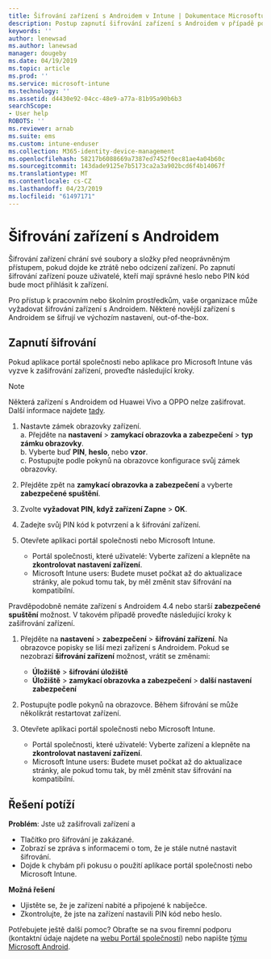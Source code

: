 ```yaml
---
title: Šifrování zařízení s Androidem v Intune | Dokumentace Microsoftu
description: Postup zapnutí šifrování zařízení s Androidem v případě potřeby přes Intune
keywords: ''
author: lenewsad
ms.author: lanewsad
manager: dougeby
ms.date: 04/19/2019
ms.topic: article
ms.prod: ''
ms.service: microsoft-intune
ms.technology: ''
ms.assetid: d4430e92-04cc-48e9-a77a-81b95a90b6b3
searchScope:
- User help
ROBOTS: ''
ms.reviewer: arnab
ms.suite: ems
ms.custom: intune-enduser
ms.collection: M365-identity-device-management
ms.openlocfilehash: 58217b6088669a7387ed7452f0ec81ae4a04b60c
ms.sourcegitcommit: 143dade9125e7b5173ca2a3a902bcd6f4b14067f
ms.translationtype: MT
ms.contentlocale: cs-CZ
ms.lasthandoff: 04/23/2019
ms.locfileid: "61497171"
---
```

# <a name="encrypting-your-android-device"></a>Šifrování zařízení s Androidem

Šifrování zařízení chrání své soubory a složky před neoprávněným přístupem, pokud dojde ke ztrátě nebo odcizení zařízení. Po zapnutí šifrování zařízení pouze uživatelé, kteří mají správné heslo nebo PIN kód bude moct přihlásit k zařízení. 

Pro přístup k pracovním nebo školním prostředkům, vaše organizace může vyžadovat šifrování zařízení s Androidem. Některé novější zařízení s Androidem se šifrují ve výchozím nastavení, out-of-the-box.  

## <a name="turn-on-encryption"></a>Zapnutí šifrování

Pokud aplikace portál společnosti nebo aplikace pro Microsoft Intune vás vyzve k zašifrování zařízení, proveďte následující kroky. 

> [!Note]
> Některá zařízení s Androidem od Huawei Vivo a OPPO nelze zašifrovat. Další informace najdete [tady](your-device-appears-encrypted-but-cp-says-otherwise-android.md).  

1.  Nastavte zámek obrazovky zařízení.  
    a. Přejděte na **nastavení** > **zamykací obrazovka a zabezpečení** > **typ zámku obrazovky**.  
    b. Vyberte buď **PIN**, **heslo**, nebo **vzor**.  
    c. Postupujte podle pokynů na obrazovce konfigurace svůj zámek obrazovky.  

2. Přejděte zpět na **zamykací obrazovka a zabezpečení** a vyberte **zabezpečené spuštění**.
3. Zvolte **vyžadovat PIN, když zařízení Zapne** > **OK**.
4. Zadejte svůj PIN kód k potvrzení a k šifrování zařízení.
5. Otevřete aplikaci portál společnosti nebo Microsoft Intune.
    * Portál společnosti, které uživatelé: Vyberte zařízení a klepněte na **zkontrolovat nastavení zařízení**. 
    * Microsoft Intune users: Budete muset počkat až do aktualizace stránky, ale pokud tomu tak, by měl změnit stav šifrování na kompatibilní.  

Pravděpodobně nemáte zařízení s Androidem 4.4 nebo starší **zabezpečené spuštění** možnost. V takovém případě proveďte následující kroky k zašifrování zařízení.

1. Přejděte na **nastavení** > **zabezpečení** > **šifrování zařízení**. Na obrazovce popisky se liší mezi zařízení s Androidem. Pokud se nezobrazí **šifrování zařízení** možnost, vrátit se změnami:
    * **Úložiště** > **šifrování úložiště**
    * **Úložiště** > **zamykací obrazovka a zabezpečení** > **další nastavení zabezpečení** 

2. Postupujte podle pokynů na obrazovce. Během šifrování se může několikrát restartovat zařízení.
3. Otevřete aplikaci portál společnosti nebo Microsoft Intune.
    * Portál společnosti, které uživatelé: Vyberte zařízení a klepněte na **zkontrolovat nastavení zařízení**.  
    * Microsoft Intune users: Budete muset počkat až do aktualizace stránky, ale pokud tomu tak, by měl změnit stav šifrování na kompatibilní.

## <a name="troubleshoot"></a>Řešení potíží  
**Problém**: Jste už zašifrovali zařízení a

- Tlačítko pro šifrování je zakázané.
- Zobrazí se zpráva s informacemi o tom, že je stále nutné nastavit šifrování.
- Dojde k chybám při pokusu o použití aplikace portál společnosti nebo Microsoft Intune.

**Možná řešení**

- Ujistěte se, že je zařízení nabité a připojené k nabíječce.  
- Zkontrolujte, že jste na zařízení nastavili PIN kód nebo heslo.  

Potřebujete ještě další pomoc? Obraťte se na svou firemní podporu (kontaktní údaje najdete na [webu Portál společnosti](https://go.microsoft.com/fwlink/?linkid=2010980)) nebo napište <a href="mailto:wintunedroidfbk@microsoft.com?subject=I'm having trouble with encryption on my Android device&body=Describe the issue you're experiencing here.">týmu Microsoft Android</a>.  
